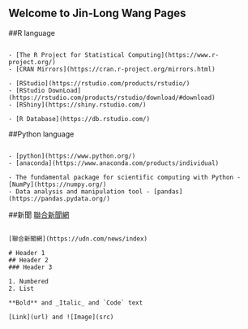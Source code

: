 ## Welcome to Jin-Long Wang Pages

##R language
```

- [The R Project for Statistical Computing](https://www.r-project.org/)
- [CRAN Mirrors](https://cran.r-project.org/mirrors.html)

- [RStudio](https://rstudio.com/products/rstudio/)
- [RStudio DownLoad](https://rstudio.com/products/rstudio/download/#download)
- [RShiny](https://shiny.rstudio.com/)

- [R Database](https://db.rstudio.com/)

```

##Python language
```

- [python](https://www.python.org/)
- [anaconda](https://www.anaconda.com/products/individual)

- The fundamental package for scientific computing with Python - [NumPy](https://numpy.org/)
- Data analysis and manipulation tool - [pandas](https://pandas.pydata.org/)

```
##新聞
[聯合新聞網](https://udn.com/news/index)
```

[聯合新聞網](https://udn.com/news/index)

```

```
# Header 1
## Header 2
### Header 3

1. Numbered
2. List

**Bold** and _Italic_ and `Code` text

[Link](url) and ![Image](src)
```

